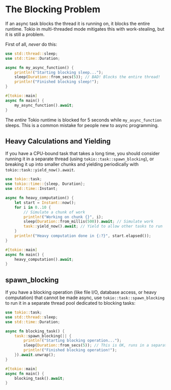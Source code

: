 # The Blocking Problem

If an async task blocks the thread it is running on, it blocks the entire runtime. Tokio in multi-threaded mode mitigates this with work-stealing, but it is still a problem.

First of all, *never* do this:

```rust
use std::thread::sleep;
use std::time::Duration;

async fn my_async_function() {
    println!("Starting blocking sleep...");
    sleep(Duration::from_secs(5)); // BAD! Blocks the entire thread!
    println!("Finished blocking sleep!");
}

#[tokio::main]
async fn main() {
    my_async_function().await;
}
```

The *entire* Tokio runtime is blocked for 5 seconds while `my_async_function` sleeps. This is a common mistake for people new to async programming.

## Heavy Calculations and Yielding

If you have a CPU-bound task that takes a long time, you should consider running it in a separate thread (using `tokio::task::spawn_blocking`), or breaking it up into smaller chunks and yielding periodically with `tokio::task::yield_now().await`.

```rust
use tokio::task;
use tokio::time::{sleep, Duration};
use std::time::Instant;

async fn heavy_computation() {
    let start = Instant::now();
    for i in 0..10 {
        // Simulate a chunk of work
        println!("Working on chunk {}", i);
        sleep(Duration::from_millis(500)).await; // Simulate work
        task::yield_now().await; // Yield to allow other tasks to run
    }
    println!("Heavy computation done in {:?}", start.elapsed());
}

#[tokio::main]
async fn main() {
    heavy_computation().await;
}
```

## spawn_blocking

If you have a blocking operation (like file I/O, database access, or heavy computation) that cannot be made async, use `tokio::task::spawn_blocking` to run it in a separate thread pool dedicated to blocking tasks:

```rust
use tokio::task;
use std::thread::sleep;
use std::time::Duration;

async fn blocking_task() {
    task::spawn_blocking(|| {
        println!("Starting blocking operation...");
        sleep(Duration::from_secs(5)); // This is OK, runs in a separate thread
        println!("Finished blocking operation!");
    }).await.unwrap();
}

#[tokio::main]
async fn main() {
    blocking_task().await;
}
```